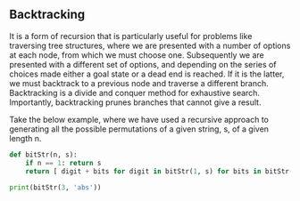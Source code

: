 ## Backtracking

It is a form of recursion that is particularly useful for problems like traversing tree structures, where we are presented with a number of options at each node, from which we must choose one. Subsequently we are presented with a different set of options, and depending on the series of choices made either a goal state or a dead end is reached. If it is the latter, we must backtrack to a previous node and traverse a different branch. Backtracking is a divide and conquer method for exhaustive search. Importantly, backtracking prunes branches that cannot give a result.

Take the below example, where we have used a recursive approach to generating all the possible permutations of a given string, s, of a given length n.

```python
def bitStr(n, s):
    if n == 1: return s
    return [ digit + bits for digit in bitStr(1, s) for bits in bitStr(n - 1, s)]
    
print(bitStr(3, 'abs'))
```